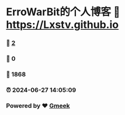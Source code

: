 # ErroWarBit的个人博客 :link: https://Lxstv.github.io 
### :page_facing_up: [2](https://Lxstv.github.io/tag.html) 
### :speech_balloon: 0 
### :hibiscus: 1868 
### :alarm_clock: 2024-06-27 14:05:09 
### Powered by :heart: [Gmeek](https://github.com/Meekdai/Gmeek)
